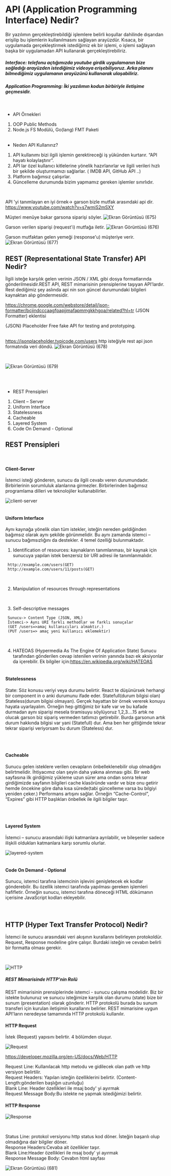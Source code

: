 # API (Application Programming Interface) Nedir?

Bir yazılımın gerçekleştirebildiği işlemlere belirli koşullar dahilinde dışarıdan erişilip bu işlemlerin kullanılmasını sağlayan arayüzdür. Kısaca, bir uygulamada gerçekleştirmek istediğimiz ek bir işlemi, o işlemi sağlayan başka bir uygulamadan API kullanarak gerçekleştirebiliriz.

##### Interface: telefonu açtığımızda youtube girdik uygulamanın bize sağladığı arayüzden istediğimiz videoya erişebiliyoruz. Arka planını bilmediğimiz uygulamanın arayüzünü kullanarak ulaşabiliriz.

##### Application Programming: İki yazılımın kodun birbiriyle iletişime geçmesidir.
</br>

* API Örnekleri
1. OOP Public Methods
2. Node.js FS Modülü, Go(lang) FMT Paketi
</br></br>

* Neden API Kullanırız?
1. API kullanımı bizi ilgili işlemin gerektireceği iş yükünden kurtarır. “API hayatı kolaylaştırır”.
2. API lar özel kullanıcı kitlelerine yönelik hazırlanırlar ve ilgili verileri hızlı bir şekilde oluşturmamızı sağlarlar. ( IMDB API, GitHub API ..)
3. Platform bağımsız çalışırlar.
4. Güncelleme durumunda bizim yapmamız gereken işlemler sınırlıdır.

</br>

API 'yi tanımlayan en iyi örnek-> garson bizle mutfak arasındaki api dir. 
https://www.youtube.com/watch?v=s7wmiS2mSXY



Müşteri menüye bakar garsona siparişi söyler.
![Ekran Görüntüsü (675)](https://user-images.githubusercontent.com/74673470/195401791-7c50aa94-4d2e-4aa0-bab6-848a9b2dccea.png)

Garson verilen siparişi (request'i) mutfağa iletir.
![Ekran Görüntüsü (676)](https://user-images.githubusercontent.com/74673470/195401792-b7f6f1b7-1e92-4a16-8559-2db5ac3d947e.png)

Garson mutfaktan gelen yemeği (response'u) müşteriye verir.
![Ekran Görüntüsü (677)](https://user-images.githubusercontent.com/74673470/195401797-89bbabb5-b712-4c79-b6c7-b6dc37896d54.png)




## REST (Representational State Transfer) API Nedir?
İlgili isteğe karşılık gelen verinin JSON / XML gibi dosya formatlarında gönderilmesidir.REST API, REST mimarisinin prensiplerine taşıyan API’lardır.
Rest dediğimiz şey aslında api nin son güncel durumundaki bilgileri kaynaktan alıp göndermesidir.

https://chrome.google.com/webstore/detail/json-formatter/bcjindcccaagfpapjjmafapmmgkkhgoa/related?hl=tr (JSON Formatter) eklentisi
<br/> 

{JSON} Placeholder
Free fake API for testing and prototyping.
<br/> <br/> 

https://jsonplaceholder.typicode.com/users
http isteğiyle rest api json formatında veri döndü.
![Ekran Görüntüsü (678)](https://user-images.githubusercontent.com/74673470/195405665-054809fb-9a81-48e9-89f9-9dafeb46b990.png)

<br/> 

![Ekran Görüntüsü (679)](https://user-images.githubusercontent.com/74673470/195405668-f171f5df-e02d-4e14-808c-4abf5d80c270.png)

<br/><br/>


* REST Prensipleri
1. Client – Server
2. Uniform Interface
3. Statelessness
4. Cacheable
5. Layered System
6. Code On Demand - Optional



## REST Prensipleri
<br/>

#### Client-Server
İstemci isteği gönderen, sunucu da ilgili cevabı veren durumundadır. Birbirlerinin sorumluluk alanlarına girmezler. Birbirlerinden bağımsız programlama dilleri ve teknolojiler kullanabilirler.
<br/>

![client-server](https://user-images.githubusercontent.com/74673470/195564057-392bee01-69c9-474c-92d1-9ef33adea43a.jpg)
<br/><br/>

#### Uniform Interface
Aynı kaynağa yönelik olan tüm istekler, isteğin nereden geldiğinden bağımsız olarak aynı şekilde görünmelidir. Bu aynı zamanda istemci – sunucu bağımsızlığını da destekler. 4 temel özelliği bulunmaktadır.
<br/>

1. Identification of resources: kaynakların tanımlanması, bir kaynak için sunucuya yapılan istek benzersiz bir URI adresi ile tanımlanmalıdır.
 ```
  http://example.com/users(GET)
  http://example.com/users/11/posts(GET)
 ```
<br/>

 2. Manipulation of resources through representations

<br/>

 3. Self-descriptive messages
```
 Sunucu-> Content Type (JSON, XML)
 İstemci-> Aynı URI farklı methodlar ve farklı sonuçalar 
 (GET /users=>amaç kullanıcıları almaktır.) 
 (PUT /users=> amaç yeni kullanıcı eklemektir) 
```
<br/>


4. HATEOAS (Hypermedia As The Engine Of Application State)
Sunucu tarafından gönderilen cevap istenilen verinin yanında bazı ek aksiyonlar da içerebilir.
Ek bilgiler için:https://en.wikipedia.org/wiki/HATEOAS
<br/><br/>

#### Statelessness
State: Söz konusu veriyi veya durumu belirtir. React te düşünürsek herhangi bir component in o anki durumunu ifade eder.
Statefull(durum bilgisi olan)
Stateless(durum bilgisi olmayan).
Gerçek hayattan bir örnek vererek konuyu hayata uyarlayalım. Örneğin hep gittiğimiz bir kafe var ve bu kafade durmadan aynı siparişi mesela tiramisuyu söylüyoruz 1,2,3....15 artık ne olucak garson biz sipariş vermeden tatlımızı getirebilir. Burda garsonun artık durum hakkında bilgisi var yani (Statefull) dur. Ama ben her gittiğimde tekrar tekrar siparişi veriyorsam bu durum (Stateless) dur.

<br/><br/>

#### Cacheable
Sunucu gelen isteklere verilen cevapların önbelleklenebilir olup olmadığını belirtmelidir.
İhtiyacımız olan şeyin daha yakına alınması gibi.
Bir web sayfasına ilk girdiğimiz yükleme uzun sürer ama ondan sonra tekrar girdiğimizde sayfanın bilgileri cache klasöründe vardır ve bize onu getirir hemde öncekine göre daha kısa sürede(tabi güncelleme varsa bu bilgiyi yeniden çeker.) Performans artışını sağlar.
Örneğin “Cache-Control”, “Expires” gibi HTTP başlıkları önbellek ile ilgili bilgiler taşır.

<br/><br/>



#### Layered System 
İstemci – sunucu arasındaki ilişki katmanlara ayrılabilir, ve bileşenler sadece ilişkili oldukları katmanlara karşı sorumlu olurlar.
<br/>

![layered-system](https://user-images.githubusercontent.com/74673470/195564054-dd5dc18c-b7e3-4a2d-85f4-ce80b9d57550.jpeg)
<br/><br/>

#### Code On Demand - Optional
Sunucu, istemci tarafına istemcinin işlevini genişletecek ek kodlar gönderebilir. Bu özellik istemci tarafında yapılması gereken işlemleri hafifletir.
Örneğin sunucu, istemci tarafına döneceği HTML dökümanın içerisine JavaScript kodları ekleyebilir.
<br/><br/><br/>





## HTTP (Hyper Text Transfer Protocol) Nedir? 
İstemci ile sunucu arasındaki veri akışının kurallarını belirleyen protokoldür. Request, Response modeline göre çalışır. Burdaki isteğin ve cevabın belirli bir formatta olması gerekir.

<br/>

![HTTP](https://user-images.githubusercontent.com/74673470/195684275-ce929192-c609-4b52-b9bc-dfffb9e7a90b.jpeg)



##### REST Mimarisinde HTTP'nin Rolü
REST mimarisinin prensiplerinde istemci - sunucu çalışma modelidir. Biz bir istekte bulunuruz ve sunucu isteğimize karşılık olan durumu (state) bize bir sunum (presentation) olarak gönderir. HTTP protokolü burada bu sunum transferi için kurulan iletişimin kurallarını belirler. REST mimarisine uygun API'ların neredeyse tamamında HTTP protokolü kullanılır.


#### HTTP Request
İstek (Request) yapısını belirtir. 4 bölümden oluşur.
<br/>

![Request](https://user-images.githubusercontent.com/74673470/195685107-7cdc0219-f5dd-4ccf-9249-a5ec7ae96206.png)

https://developer.mozilla.org/en-US/docs/Web/HTTP

Request Line: Kullanılacak http metodu ve gidilecek olan path ve http versiyon belirtilir.
<br/>
Request Headers: Yapılan isteğin özelliklerini belirtir. (Content-Length:gönderilen başlığın uzunluğu)
<br/>
Blank Line: Header özellikleri ile msaj body' yi ayırmak
<br/>
Request Message Body:Bu istekte ne yapmak istediğimizi belirtir.
<br/>

#### HTTP Response

![Response](https://user-images.githubusercontent.com/74673470/195685113-fc5b8a02-bb60-4635-812f-3dbcb402216a.png)

<br/>

Status Line: protokol versiyonu http status kod döner. İsteğin başarılı olup olmadığına dair bilgiler döner.
<br/>
Response Headers:Cevaba ait özellikler taşır.
<br/>
Blank Line:Header özellikleri ile msaj body' yi ayırmak
<br/>
Response Message Body: Cevabın html sayfası
<br/>

![Ekran Görüntüsü (681)](https://user-images.githubusercontent.com/74673470/195694977-b7435c11-94e0-48d9-9c9f-0ad0da50de1c.png)